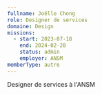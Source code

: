 ```yaml
---
fullname: Joëlle Chong
role: Designer de services
domaine: Design
missions:
  - start: 2023-07-18
    end: 2024-02-28
    status: admin
    employer: ANSM
memberType: autre
---
```


Designer de services à l'ANSM
